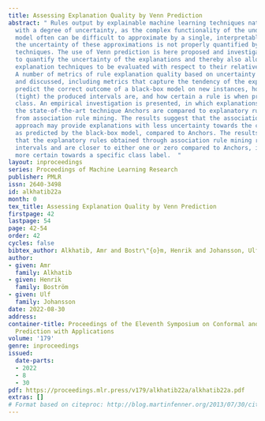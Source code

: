 ```yaml
---
title: Assessing Explanation Quality by Venn Prediction
abstract: " Rules output by explainable machine learning techniques naturally come
  with a degree of uncertainty, as the complex functionality of the underlying black-box
  model often can be difficult to approximate by a single, interpretable rule. However,
  the uncertainty of these approximations is not properly quantified by current explanatory
  techniques. The use of Venn prediction is here proposed and investigated as a means
  to quantify the uncertainty of the explanations and thereby also allow for competing
  explanation techniques to be evaluated with respect to their relative uncertainty.
  A number of metrics of rule explanation quality based on uncertainty are proposed
  and discussed, including metrics that capture the tendency of the explanations to
  predict the correct outcome of a black-box model on new instances, how informative
  (tight) the produced intervals are, and how certain a rule is when predicting one
  class. An empirical investigation is presented, in which explanations produced by
  the state-of-the-art technique Anchors are compared to explanatory rules obtained
  from association rule mining. The results suggest that the association rule mining
  approach may provide explanations with less uncertainty towards the correct label,
  as predicted by the black-box model, compared to Anchors. The results also show
  that the explanatory rules obtained through association rule mining result in tighter
  intervals and are closer to either one or zero compared to Anchors, i.e., they are
  more certain towards a specific class label.  "
layout: inproceedings
series: Proceedings of Machine Learning Research
publisher: PMLR
issn: 2640-3498
id: alkhatib22a
month: 0
tex_title: Assessing Explanation Quality by Venn Prediction
firstpage: 42
lastpage: 54
page: 42-54
order: 42
cycles: false
bibtex_author: Alkhatib, Amr and Bostr\"{o}m, Henrik and Johansson, Ulf
author:
- given: Amr
  family: Alkhatib
- given: Henrik
  family: Boström
- given: Ulf
  family: Johansson
date: 2022-08-30
address:
container-title: Proceedings of the Eleventh Symposium on Conformal and Probabilistic
  Prediction with Applications
volume: '179'
genre: inproceedings
issued:
  date-parts:
  - 2022
  - 8
  - 30
pdf: https://proceedings.mlr.press/v179/alkhatib22a/alkhatib22a.pdf
extras: []
# Format based on citeproc: http://blog.martinfenner.org/2013/07/30/citeproc-yaml-for-bibliographies/
---
```

